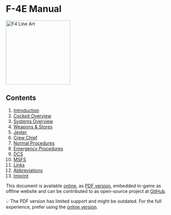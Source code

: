 # F-4E Manual

<!-- markdownlint-disable MD033 -->
<img class="line_art_logo" alt="F4 Line Art" width="200" src="img/f4line_black.svg">
<!-- markdownlint-enable MD033 -->

## Contents

1. [Introduction](intro/introduction.md)
2. [Cockpit Overview](cockpit/overview.md)
3. [Systems Overview](systems/overview.md)
4. [Weapons & Stores](stores/overview.md)
5. [Jester](jester/overview.md)
6. [Crew Chief](crew_chief/overview.md)
7. [Normal Procedures](procedures/overview.md)
8. [Emergency Procedures](emergency_procedures/overwiew.md)
9. [DCS](dcs/overview.md)
10. [MSFS](msfs/overview.md)
11. [Links](links/links.md)
12. [Abbreviations](abbreviations.md)
13. [Imprint](imprint.md)

<!-- markdown-link-check-disable -->

This document is available [online](https://f4.manuals.heatblur.se/), as
[PDF version](https://github.com/Heatblur-Simulations/f-4e-manual/releases),
embedded in-game as offline website and can be contributed to as open-source
project at [GitHub](https://github.com/Heatblur-Simulations/f-4e-manual).

<!-- markdown-link-check-enable -->

<pdf>
💡 The PDF version has limited support and might be outdated. For the full experience,
prefer using the <a href="https://f4.manuals.heatblur.se/">online version</a>.
</pdf>
